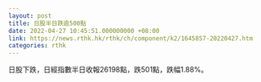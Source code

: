 ```yaml
---
layout: post
title: 日股半日跌逾500點
date: 2022-04-27 10:45:51.000000000 +08:00
link: https://news.rthk.hk/rthk/ch/component/k2/1645857-20220427.htm
categories: rthk
---
```


日股下跌，日經指數半日收報26198點，跌501點，跌幅1.88%。
